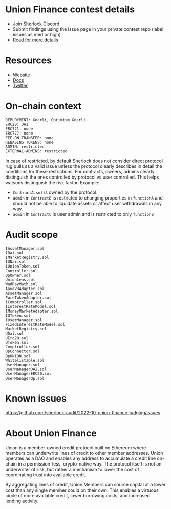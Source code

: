 # Union Finance contest details

- Join [Sherlock Discord](https://discord.gg/MABEWyASkp)
- Submit findings using the issue page in your private contest repo (label issues as med or high)
- [Read for more details](https://docs.sherlock.xyz/audits/watsons)

# Resources

- [Website](https://union.finance/)
- [Docs](https://docs.union.finance/)
- [Twitter](https://twitter.com/unionprotocol)

# On-chain context

```
DEPLOYMENT: Goerli, Optimism Goerli
ERC20: DAI
ERC721: none
ERC777: none
FEE-ON-TRANSFER: none
REBASING TOKENS: none
ADMIN: restricted
EXTERNAL-ADMINS: restricted
```

In case of restricted, by default Sherlock does not consider direct protocol rug pulls as a valid issue unless the protocol clearly describes in detail the conditions for these restrictions. 
For contracts, owners, admins clearly distinguish the ones controlled by protocol vs user controlled. This helps watsons distinguish the risk factor. 
Example: 
* `ContractA.sol` is owned by the protocol. 
* `admin` in `ContractB` is restricted to changing properties in `functionA` and should not be able to liquidate assets or affect user withdrawals in any way. 
* `admin` in `ContractC` is user admin and is restricted to only `functionB`

# Audit scope

```
IAssetManager.sol
IDai.sol
IMarketRegistry.sol	
IUDai.sol		
IUnionToken.sol
Controller.sol
OpOwner.sol
UnionLens.sol
WadRayMath.sol
AaveV3Adapter.sol
AssetManager.sol
PureTokenAdapter.sol
IComptroller.sol	
IInterestRateModel.sol	
IMoneyMarketAdapter.sol	
IUToken.sol		
IUserManager.sol
FixedInterestRateModel.sol	
MarketRegistry.sol		
UDai.sol			
UErc20.sol			
UToken.sol
Comptroller.sol		
OpConnector.sol		
OpUNION.sol		
Whitelistable.sol
UserManager.sol		
UserManagerDAI.sol	
UserManagerERC20.sol	
UserManagerOp.sol
```

# Known issues

https://github.com/sherlock-audit/2022-10-union-finance-judging/issues

# About Union Finance

Union is a member-owned credit protocol built on Ethereum where members can underwrite lines of credit to other member addresses.
Union operates as a DAO and enables any address to accumulate a credit line on-chain in a permission-less, crypto-native way. The protocol itself is not an underwriter of risk, but rather a mechanism to lower the cost of coordinating trust into available credit.

By aggregating lines of credit, Union Members can source capital at a lower cost than any single member could on their own. This enables a virtuous circle of more available credit, lower borrowing costs, and increased lending activity.
